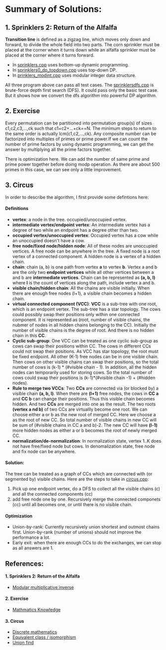 # Summary of Solutions:

## 1. Sprinklers 2: Return of the Alfalfa

**Transition line** is defined as a zigzag line, which moves only down and forward, to divide the whole field into two parts.  The corn sprinkler must be placed at the corner when it turns down while an alfalfa sprinkler must be placed at the corner where it turns forward.

- In [sprinklers.cpp](sprinklers.cpp) uses bottom-up dynamic programming.
- In [sprinklers0_dp_topdown.cpp](sprinklers0_dp_topdown.cpp) uses top-down DP.
- In [prinklers_modint.cpp](sprinklers_modint.cpp) uses modular integer data structure.

All three program above can pass all test cases.  The [sprinklersdfs.cpp](sprinklersdfs.cpp) is brute-force depth first search (DFS).  It could pass only the basic test case.  But it shows how we convert the dfs algorithm into powerful DP algorithm.


## 2. Exercise

Every permutation can be partitioned into permutation group(s) of sizes c1,c2,c3,…,ck such that c1+c2+…+ck==N.  The minimum steps to return to the same order is actually lcm(c1,c2,…,ck).  Any composite number can be factorized into multiples of primes or prime power.If we can count the number of prime factors by using dynamic programming, we can get the answer by multiplying all the prime factors together.

There is optimization here.  We can add the number of same prime and prime power together before doing modp operation. As there are about 500 primes in this case, we can see only a little improvement.

## 3. Circus

In order to describe the algorithm, I first provide some defintions here:
#### Definitions

- **vertex**: a node in the tree. occupied/unoccupied vertex.
- **intermediate vertex/endpoint vertex**: An intermediate vertex has a degree of two while an endpoint has a degree other than two. 
- **occupied vertex/unoccupied vertex**: Occupied vertex has a cow while an unoccupied doesn't have a cow.
- **free node/fixed node/hidden node**: All of these nodes are unoccupied vertices. A free node can be anywhere in the tree. A fixed node is a root vertex of a connected component.  A hidden node is a vertex of a hidden chain.
- **chain**: chain (a, b) is one path from vertex **a** to vertex **b**. Vertex a and b are the only two **endpoint vertices** while all other vertices between a and b are **intermediate vertices**. Chain can be represented as **(a, b, l)** where **l** is the count of vertices along the path, include vertex a and b.
- **visible chain/hidden chain**: All the chains are visible initially. When there are enough free nodes (l+1), a visible chain becomes a hidden chain.
- **virtual connected component (VCC)**: **VCC** is a sub-tree with one root, which is an endpoint vertex. The sub-tree has a star topology.  The cows could possibly swap their positions only within one connected component.  It is represented as (root, number of visible chains, the nubmer of nodes in all hidden chains belonging to the CC).  Initially the number of visible chains is the degree of root.  And there is no hidden chain in this **CC**.
- **Cyclic sub-group**: One VCC can be treated as one cyclic sub-group as cows can swap their positions within CC.  The cows in different CCs could not swap their positions. As VCC has star topology, the root must be fixed endpoint.  All other (K-1) free nodes can be in one visible chain. Then cows on other visible chains can swap their positions, so the total number of cows is (k-1) * (#visible chain - 1). In addition, all the hidden nodes can temporarily used for storing cows.  So the total number of cows could swap their positions is (k-1)*(#visible chain -1) + (#hidden nodes).
- **Rule to merge two VCCs**: Two **CCs** are connected via (or blocked by) a visible chain **(a, b, l)**.  When there are **(l+1)** free nodes, the cows in **CC a** and **CC b** can change their positions.  Thus this visible chain becomes hidden. And two **CCs** are merged into one as the result.  The two roots **(vertex a nd b)** of two CCs are virtuallly become one root.  We can choose either a or b as the new root of merged CC. Here we choose a as the root of new CC.  So total number of visible chains in new CC will be sum of (#visible chains in CC a and b)-2.  The new CC will have  **(l-1)** more hidden nodes as either a or b becomes the root of newly merged CC.
- **normalization/de-normalization**: In normalization state, vertex 1..K does not have free/fixed node but cows. In denomalization state, free node and fix node can be anywhere.

#### Solution: 
The tree can be treated as a graph of CCs which are connected with (or segmented by) visible chains.  Here are the steps to take in [circus.cpp](circus.cpp):

1. Pick up one endpoint vertex, do a DFS to collect all the visible chains (c) and all the connected components (cc)
2.  add free node one by one.  Recursively merge the connected componets (cc) until all becomes one, or until there is no visible chain.

#### Optimization

- Union-by-rank: Currently recursively union shortest and outmost chains first. Union-by-rank (number of unions) should not improve the performance a lot.
- Early exit: when there are enough CCs to do the exchanges, we can stop as all answers are 1.


## References:

#### 1. Sprinklers 2: Return of the Alfalfa

- [Modular multiplicative inverse]( https://en.wikipedia.org/wiki/Modular_multiplicative_inverse)

#### 2. Exercise

- [Mathmatics Knowledge](../Math.md)

#### 3. Circus

- [Discrete mathematics]( https://en.wikipedia.org/wiki/Discrete_mathematics)
- [Equivalent class / isomorphism](https://en.wikipedia.org/wiki/Equivalence_class )
- [Union find]( https://github.com/ZeroNerodaHero/Competitive/tree/master/40-Union-Find)


